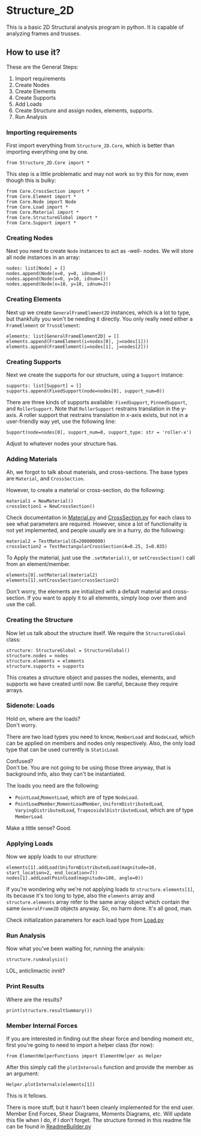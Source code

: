 # Structure_2D
This is a basic 2D Structural analysis program in python. It is capable of analyzing frames and trusses.

## **How to use it?**
These are the General Steps:
1. Import requirements
2. Create Nodes
3. Create Elements
4. Create Supports
5. Add Loads
6. Create Structure and assign nodes, elements, supports.
7. Run Analysis

### Importing requirements


First import everything from `Structure_2D.Core`, which is better than importing everything one by one.

```
from Structure_2D.Core import *
```

This step is a little problematic and may not work so try this for now, even though this is bulky:
```
from Core.CrossSection import *
from Core.Element import *
from Core.Node import Node
from Core.Load import *
from Core.Material import *
from Core.StructureGlobal import *
from Core.Support import *
```
### Creating Nodes
Next you need to create `Node` instances to act as -well- nodes. We will store all node instances in an array:

```
nodes: list[Node] = []
nodes.append(Node(x=0, y=0, idnum=0))
nodes.append(Node(x=0, y=10, idnum=1))
nodes.append(Node(x=10, y=10, idnum=2))
```

### Creating Elements
Next up we create `GeneralFrameElement2D` instances, which is a lot to type, but thankfully you won't be needing it 
directly. You only really need either a `FrameElement` or `TrussElement`:

```
elements: list[GeneralFrameElement2D] = []
elements.append(FrameElement(i=nodes[0], j=nodes[1]))
elements.append(FrameElement(i=nodes[1], j=nodes[2]))
```

### Creating Supports

Next we create the supports for our structure, using a `Support` instance:
```
supports: list[Support] = []
supports.append(FixedSupport(node=nodes[0], support_num=0))
```

There are three kinds of supports available: `FixedSupport`, `PinnedSupport`, and `RollerSupport`. Note that 
`RollerSupport` restrains translation in the y-axis. A roller support that restrains translation in x-axis exists, but not in 
a user-friendly way yet, use the following line:
```
Support(node=nodes[0], support_num=0, support_type: str = 'roller-x')
```

Adjust to whatever nodes your structure has.

### Adding Materials

Ah, we forgot to talk about materials, and cross-sections.
The base types are `Material`, and `CrossSection`.

However, to create a material or cross-section, do the following:
```
material1 = NewMaterial()
crossSection1 = NewCrossSection()
```
Check documentation in [Material.py](/Core/Material.py) and [CrossSection.py](Core/CrossSection.py) for each class to see what parameters are required. However, since a lot of functionality is not yet
implemented, and people usually are in a hurry, do the following:
```
material2 = TestMaterial(E=200000000)
crossSection2 = TestRectangularCrossSection(A=0.25, I=0.035)
```

To Apply the material, just use the `.setMaterial()`, or `setCrossSection()` call from an element/member.
```
elements[0].setMaterial(material2)
elements[1].setCrossSection(crossSection2)
```

Don't worry, the elements are initialized with a default material and cross-section. If you want to apply it to all 
elements, simply loop over them and use the call.

### Creating the Structure

Now let us talk about the structure itself. We require the `StructureGlobal` class:
```
structure: StructureGlobal = StructureGlobal()
structure.nodes = nodes
structure.elements = elements
structure.supports = supports
```

This creates a structure object and passes the nodes, elements, and supports we have created until now. Be careful, 
because they require arrays.  

### Sidenote: Loads
Hold on, where are the loads?  
Don't worry.  

There are two load types you need to know, `MemberLoad` and `NodeLoad`, which can be applied on members and nodes only
respectively.
Also, the only load type that can be used currently is `StaticLoad`.  

Confused?  
Don't be. You are not going to be using those three anyway, that is background info, also they can't be instantiated.

The loads you need are the following:  
+ `PointLoad`,`MomentLoad`, which are of type `NodeLoad`.  
+ `PointLoadMember`,`MomentLoadMember`, `UniformDistributedLoad`, `VaryingDistributedLoad`, `TrapezoidalDistributedLoad`, 
which are of type `MemberLoad`.

Make a little sense?
Good.

### Applying Loads
Now we apply loads to our structure:
```
elements[1].addLoad(UniformDistributedLoad(magnitude=10, start_location=2, end_location=7))
nodes[1].addLoad(PointLoad(magnitude=100, angle=0))
```

If you're wondering why we're not applying loads to `structure.elements[1]`, its because it's too long to type, also the
`elements` array and `structure.elements` array refer to the same array object which contain the same `GeneralFrame2D`
objects anyway. So, no harm done. It's all good, man.

Check initialization parameters for each load type from [Load.py](Core/Load.py)

### Run Analysis
Now what you've been waiting for, running the analysis:
```
structure.runAnalysis()
```

LOL, anticlimactic innit?

### Print Results
Where are the results?

```
print(structure.resultSummary())
```

### Member Internal Forces
If you are interested in finding out the shear force and bending moment etc, first you're going to need to import a helper class (for now):
```
from ElementHelperFunctions import ElementHelper as Helper
```

After this simply call the `plotInternals` function and provide the member as an argument:

```
Helper.plotInternals(elements[1])
```

This is it fellows.

There is more stuff, but it hasn't been cleanly implemented for the end user.
Member End Forces, Shear Diagrams, Moments Diagrams, etc.
Will update this file when I do, if I don't forget.
The structure formed in this readme file can be found in [ReadmeBuilder.py](/Builders/ReadmeBuilder.py)